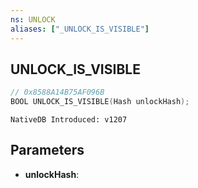 ```yaml
---
ns: UNLOCK
aliases: ["_UNLOCK_IS_VISIBLE"]
---
```

## UNLOCK_IS_VISIBLE

```c
// 0x8588A14B75AF096B
BOOL UNLOCK_IS_VISIBLE(Hash unlockHash);
```

```
NativeDB Introduced: v1207
```

## Parameters
* **unlockHash**:
